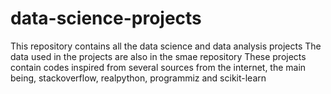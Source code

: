 # data-science-projects
This repository contains all the data science and data analysis projects
The data used in the projects are also in the smae repository
These projects contain codes inspired from several sources from the internet, 
the main being, stackoverflow, realpython, programmiz and scikit-learn
